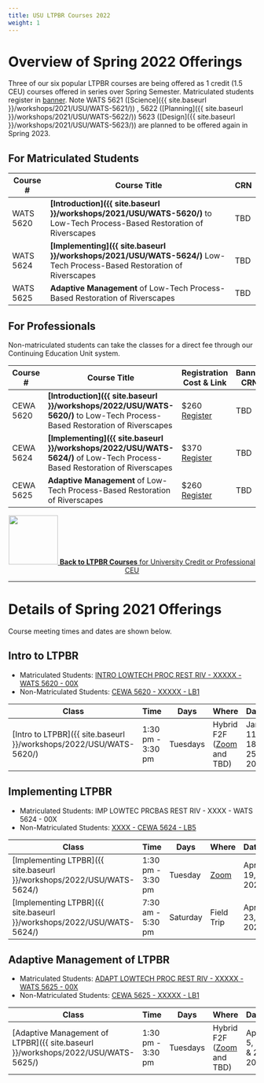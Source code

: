 ```yaml
---
title: USU LTPBR Courses 2022
weight: 1
---
```


# Overview of Spring 2022 Offerings

Three of our six popular LTPBR courses  are being offered as 1 credit (1.5 CEU) courses offered in series over Spring Semester.  Matriculated students register in [banner](http://banner.usu.edu). Note WATS 5621 ([Science]({{ site.baseurl }}/workshops/2021/USU/WATS-5621/)) , 5622 ([Planning]({{ site.baseurl }}/workshops/2021/USU/WATS-5622/)) 5623 ([Design]({{ site.baseurl }}/workshops/2021/USU/WATS-5623/)) are planned to be offered again in Spring 2023.

## For Matriculated Students

| Course # |  Course Title | CRN     |
|--------------------------------------------------------------------------------------------------------------------------------------------------------------|---|---|
| WATS 5620 |  **[Introduction]({{ site.baseurl }}/workshops/2021/USU/WATS-5620/)** to Low-Tech Process-Based Restoration of Riverscapes | TBD   |
| WATS 5624 | **[Implementing]({{ site.baseurl }}/workshops/2021/USU/WATS-5624/)** Low-Tech Process-Based Restoration of Riverscapes | TBD  |
| WATS 5625 | **Adaptive Management** of Low-Tech Process-Based Restoration of Riverscapes | TBD |



## For Professionals

Non-matriculated students can take the classes for a direct fee through our Continuing Education Unit system.

| Course # |  Course Title | Registration Cost & Link | Banner CRN |
|--------------------------------------------------------------------------------------------------------------------------------------------------------------|---|---|---|
| CEWA 5620 |  **[Introduction]({{ site.baseurl }}/workshops/2022/USU/WATS-5620/)** to Low-Tech Process-Based Restoration of Riverscapes | $260 [Register]() | TBD   |
| CEWA 5624 | **[Implementing]({{ site.baseurl }}/workshops/2022/USU/WATS-5624/)** of Low-Tech Process-Based Restoration of Riverscapes | $370 [Register]() | TBD  |
| CEWA 5625 | **Adaptive Management** of Low-Tech Process-Based Restoration of Riverscapes | $260 [Register]() | TBD |


<div align="center">
<a class=" button hollow" href="{{ site.baseurl }}/workshops/uni.html#professional-continuing-education-units"><img width="100" src="{{ site.baseurl }}/assets/images/sponsors/USU.png">  <b> Back to  LTPBR Courses</b>  for University Credit or Professional CEU  <i class="fa fa-chevron-circle-left" aria-hidden="true"></i>
  </a>
</div>

-------
# Details of Spring 2021 Offerings

Course meeting times and dates are shown below. 

## Intro to LTPBR
- Matriculated Students: [INTRO LOWTECH PROC REST RIV - XXXXX  - WATS 5620 - 00X]()
- Non-Matriculated Students: [CEWA 5620 - XXXXX  - LB1]() 

| Class                                                        | Time              | Days     | Where                     | Dates                  | Instructor                 |
| ------------------------------------------------------------ | ----------------- | -------- | ------------------------- | ---------------------- | -------------------------- |
| [Intro to LTPBR]({{ site.baseurl }}/workshops/2022/USU/WATS-5620/) | 1:30 pm - 3:30 pm | Tuesdays | Hybrid F2F ([Zoom](https://usu-edu.zoom.us/j/88041118826?pwd=d2JqUE1NQWlrWnk0YVExVTgxdHN3dz09) and TBD) | Jan 11, 18 & 25,  2022 | Joseph Michael Wheaton (P) |





## Implementing LTPBR 
- Matriculated Students: IMP LOWTEC PRCBAS REST RIV - XXXX - WATS 5624 - 00X
- Non-Matriculated Students: [XXXX - CEWA 5624 - LB5]()



| Class                                                        | Time              | Days     | Where      | Dates        | Instructors                                                  |
| ------------------------------------------------------------ | ----------------- | -------- | ---------- | ------------ | ------------------------------------------------------------ |
| [Implementing LTPBR]({{ site.baseurl }}/workshops/2022/USU/WATS-5624/) | 1:30 pm - 3:30 pm | Tuesday  | [Zoom](https://usu-edu.zoom.us/j/88041118826?pwd=d2JqUE1NQWlrWnk0YVExVTgxdHN3dz09)       | Apr 19, 2022 | [Stephen Nicholas Bennett]({{ site.baseurl }}//workshops/2020/SGI/#instruction-team) |
| [Implementing LTPBR]({{ site.baseurl }}/workshops/2022/USU/WATS-5624/) | 7:30 am - 5:30 pm | Saturday | Field Trip | Apr 23, 2022 | [Stephen Nicholas Bennett]({{ site.baseurl }}//workshops/2020/SGI/#instruction-team) |




## Adaptive Management of LTPBR
- Matriculated Students: [ADAPT LOWTECH PROC REST RIV - XXXXX  - WATS 5625 - 00X]()
- Non-Matriculated Students: [CEWA 5625 - XXXXX  - LB1]() 

| Class                                                        | Time              | Days     | Where                     | Dates                  | Instructor                 |
| ------------------------------------------------------------ | ----------------- | -------- | ------------------------- | ---------------------- | -------------------------- |
| [Adaptive Management of LTPBR]({{ site.baseurl }}/workshops/2022/USU/WATS-5625/) | 1:30 pm - 3:30 pm | Tuesdays | Hybrid F2F ([Zoom](https://usu-edu.zoom.us/j/88041118826?pwd=d2JqUE1NQWlrWnk0YVExVTgxdHN3dz09) and TBD) | Apr 5, 12 & 26,  2022 | [Nicolaas W Bouwes]({{ site.baseurl }}//workshops/2020/SGI/#instruction-team) (P) |

